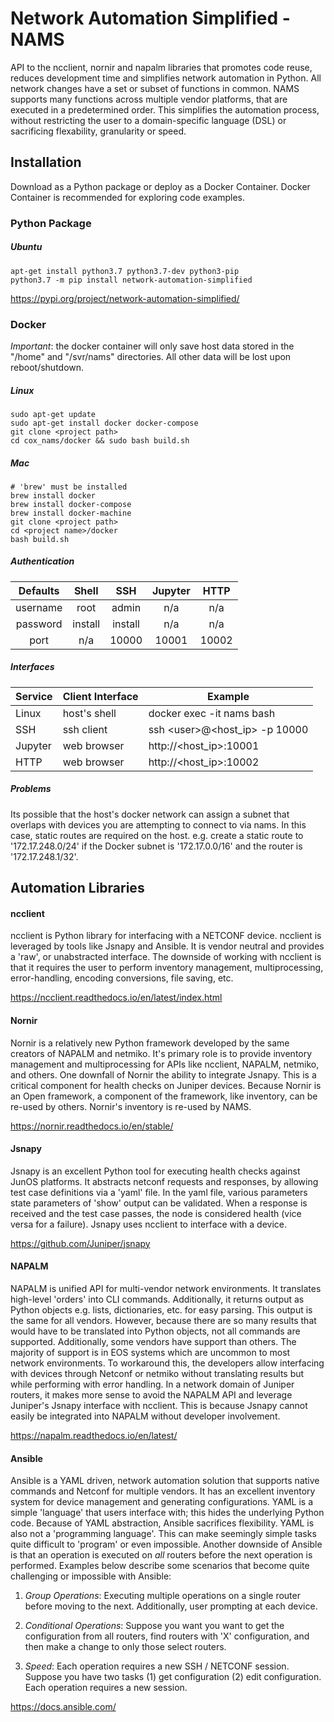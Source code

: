 # Network Automation Simplified - NAMS

API to the ncclient, nornir and napalm libraries that promotes code reuse, reduces development time and simplifies network automation in Python.   All network changes have a set or subset of functions in common.
NAMS supports many functions across multiple vendor platforms, that are executed in a predetermined order.  This simplifies the automation process, without restricting the user to a
domain-specific language (DSL) or sacrificing flexability, granularity or speed.  

## Installation
Download as a Python package or deploy as a Docker Container.  Docker Container is recommended for exploring code examples.

### Python Package

##### Ubuntu
```
apt-get install python3.7 python3.7-dev python3-pip
python3.7 -m pip install network-automation-simplified
```

https://pypi.org/project/network-automation-simplified/

### Docker

*Important*: the docker container will only save host data stored in the "/home" and "/svr/nams" directories.  All other data will be lost upon reboot/shutdown.

##### Linux
```
sudo apt-get update
sudo apt-get install docker docker-compose
git clone <project path>
cd cox_nams/docker && sudo bash build.sh
```

##### Mac
```
# 'brew' must be installed
brew install docker
brew install docker-compose
brew install docker-machine
git clone <project path>
cd <project name>/docker
bash build.sh
```

##### Authentication

| Defaults |  Shell  |   SSH   | Jupyter |  HTTP |
|:--------:|:-------:|:-------:|:-------:|:-----:|
| username |  root   | admin   |   n/a   |  n/a  |
| password | install | install |  n/a    |  n/a  |
| port     |   n/a   | 10000   | 10001   | 10002 |

##### Interfaces

| Service | Client Interface | Example                       |
|---------|------------------|-------------------------------|
| Linux   | host's shell     | docker exec -it nams bash     |
| SSH     | ssh client       | ssh \<user\>@\<host_ip\> -p 10000 |
| Jupyter | web browser      | http://\<host_ip\>:10001        |
| HTTP    | web browser      | http://\<host_ip\>:10002        |

##### Problems
Its possible that the host's docker network can assign a subnet that overlaps with devices you are attempting to connect to via nams.  In this case, static routes are required on the host. e.g. create a static route to '172.17.248.0/24' if the Docker subnet is '172.17.0.0/16' and the router is '172.17.248.1/32'.

## Automation Libraries 
#### ncclient
ncclient is Python library for interfacing with a NETCONF device.  ncclient is leveraged by tools like Jsnapy and Ansible.  It is vendor neutral and provides a 'raw', or unabstracted interface.  The downside of working with ncclient is that it requires the user to perform inventory management, multiprocessing, error-handling, encoding conversions, file saving, etc.

https://ncclient.readthedocs.io/en/latest/index.html

#### Nornir
Nornir is a relatively new Python framework developed by the same creators of NAPALM and netmiko.  It's primary role is to provide inventory management and multiprocessing for APIs like ncclient, NAPALM, netmiko, and others.  One downfall of Nornir the ability to integrate Jsnapy.  This is a critical component for health checks on Juniper devices.  Because Nornir is an Open framework, a component of the framework, like inventory, can be re-used by others.  Nornir's inventory is re-used by NAMS.

https://nornir.readthedocs.io/en/stable/

#### Jsnapy
Jsnapy is an excellent Python tool for executing health checks against JunOS platforms.  It abstracts netconf requests and responses, by allowing test case definitions via a 'yaml' file.  In the yaml file, various parameters state parameters of 'show' output can be validated.  When a response is received and the test case passes, the node is considered health (vice versa for a failure).  Jsnapy uses ncclient to interface with a device.

https://github.com/Juniper/jsnapy

#### NAPALM
NAPALM is unified API for multi-vendor network environments.  It translates high-level 'orders' into CLI commands.  Additionally, it returns output as Python objects e.g. lists, dictionaries, etc. for easy parsing. This output is the same for all vendors.  However, because there are so many results that would have to be translated into Python objects, not all commands are supported.  Additionally, some vendors have support than others.  The majority of support is in EOS systems which are uncommon to most network environments.  To workaround this, the developers allow interfacing with devices through Netconf or netmiko without translating results but while performing with error handling.  In a network domain of Juniper routers, it makes more sense to avoid the NAPALM API and leverage Juniper's Jsnapy interface with ncclient.  This is because Jsnapy cannot easily be integrated into NAPALM without developer involvement.

https://napalm.readthedocs.io/en/latest/

#### Ansible
Ansible is a YAML driven, network automation solution that supports native commands and Netconf for multiple vendors.  It has an excellent inventory system for device management and generating configurations.  YAML is a simple 'language' that users interface with; this hides the underlying Python code.  Because of YAML abstraction, Ansible sacrifices flexibility.  YAML is also not a 'programming language'.  This can make seemingly simple tasks quite difficult to 'program' or even impossible.  Another downside of Ansible is that an operation is executed on *all* routers before the next operation is performed. Examples below describe some scenarios that become quite challenging or impossible with Ansible:

1. *Group Operations*:  Executing multiple operations on a single router before moving to the next.  Additionally, user prompting at each device.


2. *Conditional Operations*: Suppose you want you want to get the configuration from all routers, find routers with 'X' configuration, and then make a change to only those select routers.


3. *Speed*: Each operation requires a new SSH / NETCONF session.  Suppose you have two tasks (1) get configuration (2) edit configuration.  Each operation requires a new session.

https://docs.ansible.com/
